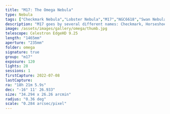 ```yaml
---
title: "M17: The Omega Nebula"
type: Nebula
tags: ["Checkmark Nebula","Lobster Nebula","M17","NGC6618","Swan Nebula","omega Nebula"]
description: "M17 goes by several different names: Checkmark, Horseshoe, Lobster, Omega and Swan. It is a massive star-forming region that is bright and richly structured. It has a complex structure that is unique due to the almost straight-edged regions of darks and transitions from billowing clouds of molecular gas to long, twisting tendrils."
image: /assets/images/gallery/omega/thumb.jpg
telescope: Celestron EdgeHD 9.25
length: "1465mm"
aperture: "235mm"
folder: omega
signature: true
group: "m17"
exposure: 120
lights: 28
sessions: 1
firstCapture: 2022-07-08
lastCapture:
ra: "18h 21m 5.9s"
dec: "-16° 11' 26.933"
size: "34.294 x 26.26 arcmin"
radius: "0.36 deg"
scale: "0.284 arcsec/pixel"
---
```

